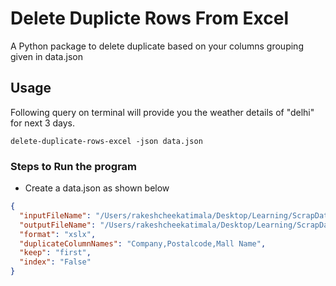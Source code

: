 # Delete Duplicte Rows From Excel

A Python package to delete duplicate based on your columns grouping given in data.json

## Usage

Following query on terminal will provide you the weather details of "delhi" for next 3 days.

```
delete-duplicate-rows-excel -json data.json
```

### Steps to Run the program 
  * Create a data.json as shown below
  ```json
{
	"inputFileName": "/Users/rakeshcheekatimala/Desktop/Learning/ScrapDataExcel/input.xlsx",
	"outputFileName": "/Users/rakeshcheekatimala/Desktop/Learning/ScrapDataExcel/output.xlsx",
	"format": "xslx",
	"duplicateColumnNames": "Company,Postalcode,Mall Name",
	"keep": "first",
	"index": "False"
}
```
